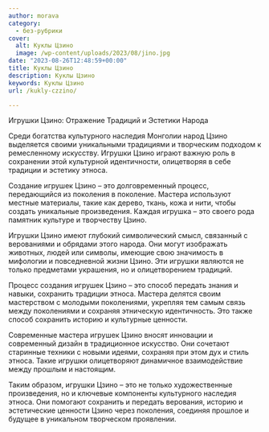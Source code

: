 ```yaml
---
author: morava
category:
  - без-рубрики
cover:
  alt: Куклы Цзино
  image: /wp-content/uploads/2023/08/jino.jpg
date: "2023-08-26T12:48:59+00:00"
title: Куклы Цзино
description: Куклы Цзино
keywords: Куклы Цзино
url: /kukly-czzino/

---
```

Игрушки Цзино: Отражение Традиций и Эстетики Народа

Среди богатства культурного наследия Монголии народ Цзино выделяется своими уникальными традициями и творческим подходом к ремесленному искусству. Игрушки Цзино играют важную роль в сохранении этой культурной идентичности, олицетворяя в себе традиции и эстетику этноса.

Создание игрушек Цзино – это долговременный процесс, передающийся из поколения в поколение. Мастера используют местные материалы, такие как дерево, ткань, кожа и нити, чтобы создать уникальные произведения. Каждая игрушка – это своего рода памятник культуре и творчеству Цзино.

Игрушки Цзино имеют глубокий символический смысл, связанный с верованиями и обрядами этого народа. Они могут изображать животных, людей или символы, имеющие свою значимость в мифологии и повседневной жизни Цзино. Эти игрушки являются не только предметами украшения, но и олицетворением традиций.

Процесс создания игрушек Цзино – это способ передать знания и навыки, сохранить традиции этноса. Мастера делятся своим мастерством с молодыми поколениями, укрепляя тем самым связь между поколениями и сохраняя этническую идентичность. Это также способ сохранить историю и культурные ценности.

Современные мастера игрушек Цзино вносят инновации и современный дизайн в традиционное искусство. Они сочетают старинные техники с новыми идеями, сохраняя при этом дух и стиль этноса. Такие игрушки олицетворяют динамичное взаимодействие между прошлым и настоящим.

Таким образом, игрушки Цзино – это не только художественные произведения, но и ключевые компоненты культурного наследия этноса. Они помогают сохранить и передать верования, историю и эстетические ценности Цзино через поколения, соединяя прошлое и будущее в уникальном творческом проявлении.
